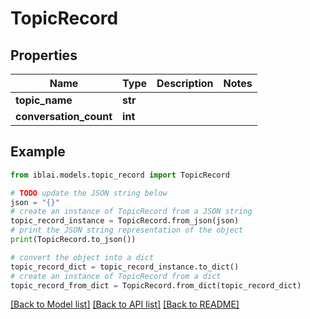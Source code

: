 # TopicRecord


## Properties

Name | Type | Description | Notes
------------ | ------------- | ------------- | -------------
**topic_name** | **str** |  | 
**conversation_count** | **int** |  | 

## Example

```python
from iblai.models.topic_record import TopicRecord

# TODO update the JSON string below
json = "{}"
# create an instance of TopicRecord from a JSON string
topic_record_instance = TopicRecord.from_json(json)
# print the JSON string representation of the object
print(TopicRecord.to_json())

# convert the object into a dict
topic_record_dict = topic_record_instance.to_dict()
# create an instance of TopicRecord from a dict
topic_record_from_dict = TopicRecord.from_dict(topic_record_dict)
```
[[Back to Model list]](../README.md#documentation-for-models) [[Back to API list]](../README.md#documentation-for-api-endpoints) [[Back to README]](../README.md)


